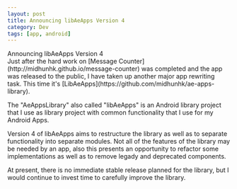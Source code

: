 ```yaml
---
layout: post
title: Announcing libAeApps Version 4
category: Dev
tags: [app, android]
---
```

<div class="custom-post-header violet">  
    <div class="custom-post-title">Announcing libAeApps Version 4</div>  
</div>
Just after the hard work on [Message Counter](http://midhunhk.github.io/message-counter) was completed and the app was released 
to the public, I have taken up another major app rewriting task. This time it's [LibAeApps](https://github.com/midhunhk/ae-apps-library).

<!-- more -->

The "AeAppsLibrary" also called "libAeApps" is an Android library project that I use as library project with common functionality 
that I use for my Android Apps. 

Version 4 of libAeApps aims to restructure the library as well as to separate functionality into separate 
modules. Not all of the features of the library may be needed by an app, also this presents an opportunity to refactor some implementations 
as well as to remove legady and deprecated components.

At present, there is no immediate stable release planned for the library, but I would continue to invest time to carefully improve the library.
